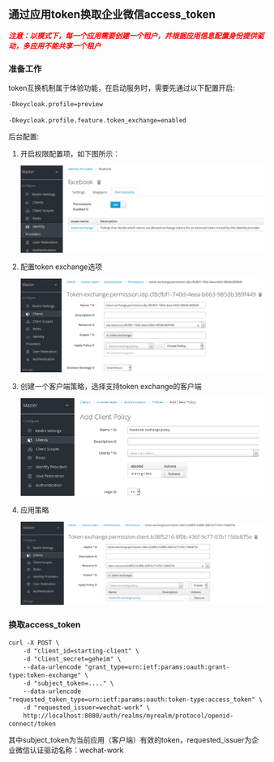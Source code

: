 ## 通过应用token换取企业微信access_token

***<font color='red'>注意：以模式下，每一个应用需要创建一个租户，并根据应用信息配置身份提供驱动，多应用不能共享一个租户</font>***

### 准备工作

token互换机制属于体验功能，在启动服务时，需要先通过以下配置开启:

```
-Dkeycloak.profile=preview

-Dkeycloak.profile.feature.token_exchange=enabled
```

后台配置:

1. 开启权限配置项，如下图所示：

   ![alt ceshi](_static/exchange-idp-permission-set.png)

2. 配置token exchange选项

   ![alt ceshi](_static/exchange-idp-permission-setup.png)

3. 创建一个客户端策略，选择支持token exchange的客户端

   ![alt ceshi](_static/exchange-idp-client-policy.png)

4. 应用策略

   ![alt ceshi](_static/exchange-idp-apply-policy.png)

### 换取access_token

```
curl -X POST \
    -d "client_id=starting-client" \
    -d "client_secret=geheim" \
    --data-urlencode "grant_type=urn:ietf:params:oauth:grant-type:token-exchange" \
    -d "subject_token=...." \
    --data-urlencode "requested_token_type=urn:ietf:params:oauth:token-type:access_token" \
    -d "requested_issuer=wechat-work" \
    http://localhost:8080/auth/realms/myrealm/protocol/openid-connect/token
```

其中subject_token为当前应用（客户端）有效的token，requested_issuer为企业微信认证驱动名称：wechat-work
